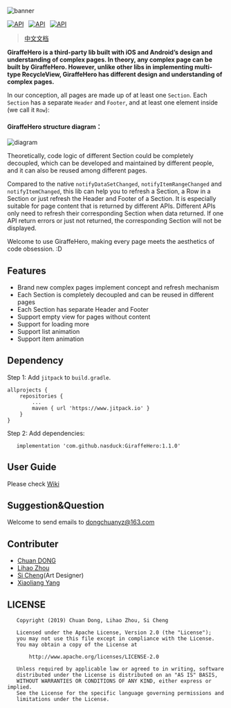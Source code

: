 ![banner](https://raw.githubusercontent.com/nasduck/GiraffeHero/dev/art/banner.png)

[![API](https://img.shields.io/badge/GiraffeHero-v1.0.1-brightgreen.svg?style=flat)](https://github.com/nasduck/GiraffeHero/releases)&ensp;
[![API](https://img.shields.io/badge/API-14%2B-brightgreen.svg?style=flat)](https://android-arsenal.com/api?level=14)&ensp;
[![API](https://img.shields.io/badge/License-Apche2.0-brightgreen.svg?style=flat)](https://github.com/nasduck/GiraffeHero/blob/master/LICENSE)

>[中文文档](https://github.com/nasduck/GiraffeHero/blob/dev/README-CN.md)

**GiraffeHero is a third-party lib built with iOS and Android’s design and understanding of complex pages. In theory, any complex page can be built by GiraffeHero. However, unlike other libs in implementing multi-type RecycleView, GiraffeHero has different design and understanding of complex pages.**

In our conception, all pages are made up of at least one `Section`. Each `Section` has a separate `Header` and `Footer`, and at least one element inside (we call it `Row`):

#### GiraffeHero structure diagram：
![diagram](https://github.com/nasduck/GiraffeHero/blob/dev/art/section%E7%A4%BA%E6%84%8F%E5%9B%BE.jpg?raw=true)

Theoretically, code logic of different Section could be completely decoupled, which can be developed and maintained by different people, and it can also be reused among different pages.

Compared to the native `notifyDataSetChanged`, `notifyItemRangeChanged` and `notifyItemChanged`, this lib can help you to refresh a Section, a Row in a Section or just refresh the Header and Footer of a Section. It is especially suitable for page content that is returned by different APIs. Different APIs only need to refresh their corresponding Section when data returned. If one API return errors or just not returned, the corresponding Section will not be displayed.

Welcome to use GiraffeHero, making every page meets the aesthetics of code obsession. :D

## Features

* Brand new complex pages implement concept and refresh mechanism
* Each Section is completely decoupled and can be reused in different pages
* Each Section has separate Header and Footer
* Support empty view for pages without content 
* Support for loading more
* Support list animation
* Support item animation

## Dependency

Step 1: Add `jitpack` to `build.gradle`.

```
allprojects {
	repositories {
		...
		maven { url 'https://www.jitpack.io' }
	}
}
```

Step 2: Add dependencies:

```
   implementation 'com.github.nasduck:GiraffeHero:1.1.0'
```

## User Guide

Please check [Wiki](https://github.com/nasduck/GiraffeHero/wiki)

## Suggestion&Question

Welcome to send emails to dongchuanyz@163.com

## Contributer

* [Chuan DONG](https://github.com/DONGChuan)
* [Lihao Zhou](https://github.com/redrain39)
* [Si Cheng](1103990937@qq.com)(Art Designer)
* [Xiaoliang Yang](https://github.com/sohnyi)

## LICENSE
```
   Copyright (2019) Chuan Dong, Lihao Zhou, Si Cheng

   Licensed under the Apache License, Version 2.0 (the "License");
   you may not use this file except in compliance with the License.
   You may obtain a copy of the License at

       http://www.apache.org/licenses/LICENSE-2.0

   Unless required by applicable law or agreed to in writing, software
   distributed under the License is distributed on an "AS IS" BASIS,
   WITHOUT WARRANTIES OR CONDITIONS OF ANY KIND, either express or implied.
   See the License for the specific language governing permissions and
   limitations under the License.
```
